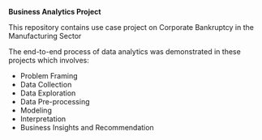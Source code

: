 **Business Analytics Project**

This repository contains use case project on Corporate Bankruptcy in the Manufacturing Sector

The end-to-end process of data analytics was demonstrated in these projects which involves:
  - Problem Framing
  - Data Collection
  - Data Exploration
  - Data Pre-processing
  - Modeling
  - Interpretation
  - Business Insights and Recommendation

